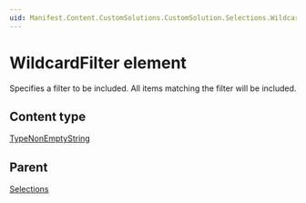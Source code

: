 ```yaml
---
uid: Manifest.Content.CustomSolutions.CustomSolution.Selections.WildcardFilter
---
```


# WildcardFilter element

Specifies a filter to be included. All items matching the filter will be included.

## Content type

[TypeNonEmptyString](xref:Manifest-TypeNonEmptyString)

## Parent

[Selections](xref:Manifest.Content.CustomSolutions.CustomSolution.Selections)
